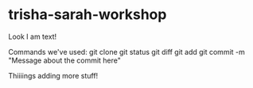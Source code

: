 trisha-sarah-workshop
=====================
Look I am text!

Commands we've used:
git clone
git status
git diff
git add 
git commit -m "Message about the commit here"

Thiiiings
adding more stuff!
